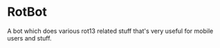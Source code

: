 # RotBot

A bot which does various rot13 related stuff that's very useful for mobile users and stuff.
